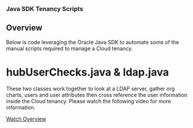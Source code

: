 ### Java SDK Tenancy Scripts

## Overview
Below is code leveraging the Oracle Java SDK to automate some of the manual scripts required to manage a Cloud tenancy. 

# hubUserChecks.java & ldap.java
These two classes work together to look at a LDAP server, gather org charts, users and user attributes then cross reference the user information inside the Cloud tenancy. Please watch the following video for more information.

[Watch Overview](https://youtu.be/mi00hsOYLWE)